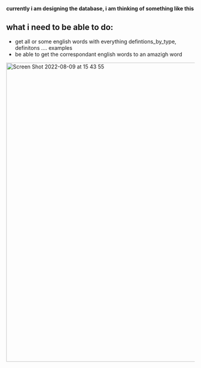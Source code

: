 #### currently i am designing the database, i am thinking of something like this

## what i need to be able to do:
+ get all or some english words with everything defintions_by_type, definitons .... examples
+ be able to get the correspondant english words to an amazigh word


<img width="797" alt="Screen Shot 2022-08-09 at 15 43 55" src="https://user-images.githubusercontent.com/71042937/183678900-c4021610-6289-4d57-a8bb-98a1547399c0.png">
